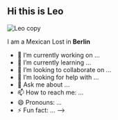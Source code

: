 ## Hi this is Leo
![Leo copy](https://github.com/user-attachments/assets/96b7e9d8-a61f-478f-8c02-5b704d21201e)

I am a Mexican Lost in **Berlin**



- 🔭 I’m currently working on ...
- 🌱 I’m currently learning ...
- 👯 I’m looking to collaborate on ...
- 🤔 I’m looking for help with ...
- 💬 Ask me about ...
- 📫 How to reach me: ...
- 😄 Pronouns: ...
- ⚡ Fun fact: ...
-->
